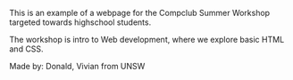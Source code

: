 This is an example of a webpage for the Compclub Summer Workshop targeted towards highschool students.

The workshop is intro to Web development, where we explore basic HTML and CSS.


Made by: Donald, Vivian from UNSW
